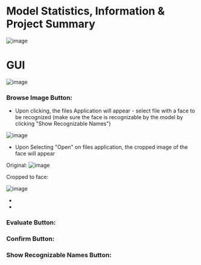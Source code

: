 # Model Statistics, Information & Project Summary
![image](https://github.com/kcoats4024/Facial-Detection-and-Recognition/assets/112397460/b453a31c-6590-4f48-b676-032816770375)

# GUI

![image](https://github.com/kcoats4024/Facial-Detection-and-Recognition/assets/112397460/4412c0f0-4575-45ba-9eef-bf64548d3862)

### Browse Image Button:
- Upon clicking, the files Application will appear - select file with a face to be recognized (make sure the face is recognizable by the model by clicking "Show Recognizable Names")

![image](https://github.com/kcoats4024/Facial-Detection-and-Recognition/assets/112397460/21b5c698-c474-4182-86fb-1964d67aa377)
- Upon Selecting "Open" on files application, the cropped image of the face will appear

Original:
![image](https://github.com/kcoats4024/Facial-Detection-and-Recognition/assets/112397460/0d02466e-e798-4ddc-bc29-0c9fd0fe1241)

Cropped to face:

![image](https://github.com/kcoats4024/Facial-Detection-and-Recognition/assets/112397460/ea7c5e02-a108-41be-a285-0ac9c0278996)

-
- 

### Evaluate Button:
### Confirm Button:
### Show Recognizable Names Button:
